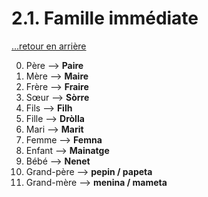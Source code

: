 # 2.1. Famille immédiate

[...retour en arrière](../../../menu_fiches.md)

0. Père  --> **Paire**
1. Mère  --> **Maire**
2. Frère  --> **Fraire**
3. Sœur  --> **Sòrre**
4. Fils  --> **Filh**
5. Fille  --> **Dròlla**
6. Mari  --> **Marit**
7. Femme  --> **Femna**
8. Enfant  --> **Mainatge**
9. Bébé  --> **Nenet**
10. Grand-père  --> **pepin / papeta**
11. Grand-mère  --> **menina / mameta**